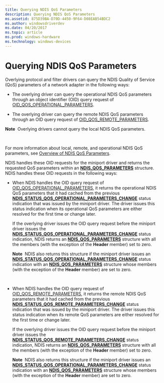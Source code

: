```yaml
---
title: Querying NDIS QoS Parameters
description: Querying NDIS QoS Parameters
ms.assetid: 875D39BA-D70D-4450-9F64-D08EAB54BDC2
ms.author: windowsdriverdev
ms.date: 04/20/2017
ms.topic: article
ms.prod: windows-hardware
ms.technology: windows-devices
---
```


# Querying NDIS QoS Parameters


Overlying protocol and filter drivers can query the NDIS Quality of Service (QoS) parameters of a network adapter in the following ways:

-   The overlying driver can query the operational NDIS QoS parameters through an object identifier (OID) query request of [OID\_QOS\_OPERATIONAL\_PARAMETERS](https://msdn.microsoft.com/library/windows/hardware/hh451832).

-   The overlying driver can query the remote NDIS QoS parameters through an OID query request of [OID\_QOS\_REMOTE\_PARAMETERS](https://msdn.microsoft.com/library/windows/hardware/hh451841).

**Note**  Overlying drivers cannot query the local NDIS QoS parameters.

 

For more information about local, remote, and operational NDIS QoS parameters, see [Overview of NDIS QoS Parameters](overview-of-ndis-qos-parameters.md).

NDIS handles these OID requests for the miniport driver and returns the requested QoS parameters within an [**NDIS\_QOS\_PARAMETERS**](https://msdn.microsoft.com/library/windows/hardware/hh451640) structure. NDIS handles these OID requests in the following ways:

-   When NDIS handles the OID query request of [OID\_QOS\_OPERATIONAL\_PARAMETERS](https://msdn.microsoft.com/library/windows/hardware/hh451832), it returns the operational NDIS QoS parameters that it had cached from the previous [**NDIS\_STATUS\_QOS\_OPERATIONAL\_PARAMETERS\_CHANGE**](https://msdn.microsoft.com/library/windows/hardware/hh439810) status indication that was issued by the miniport driver. The driver issues this status indication when its operational QoS parameters are either resolved for the first time or change later.

    If the overlying driver issues the OID query request before the miniport driver issues the [**NDIS\_STATUS\_QOS\_OPERATIONAL\_PARAMETERS\_CHANGE**](https://msdn.microsoft.com/library/windows/hardware/hh439810) status indication, NDIS returns an [**NDIS\_QOS\_PARAMETERS**](https://msdn.microsoft.com/library/windows/hardware/hh451640) structure with all the members (with the exception of the **Header** member) set to zero.

    **Note**  NDIS also returns this structure if the miniport driver issues an [**NDIS\_STATUS\_QOS\_OPERATIONAL\_PARAMETERS\_CHANGE**](https://msdn.microsoft.com/library/windows/hardware/hh439810) status indication with an [**NDIS\_QOS\_PARAMETERS**](https://msdn.microsoft.com/library/windows/hardware/hh451640) structure whose members (with the exception of the **Header** member) are set to zero.

     

-   When NDIS handles the OID query request of [OID\_QOS\_REMOTE\_PARAMETERS](https://msdn.microsoft.com/library/windows/hardware/hh451841), it returns the remote NDIS QoS parameters that it had cached from the previous [**NDIS\_STATUS\_QOS\_REMOTE\_PARAMETERS\_CHANGE**](https://msdn.microsoft.com/library/windows/hardware/hh439812) status indication that was issued by the miniport driver. The driver issues this status indication when its remote QoS parameters are either resolved for the first time or change later.

    If the overlying driver issues the OID query request before the miniport driver issues the [**NDIS\_STATUS\_QOS\_REMOTE\_PARAMETERS\_CHANGE**](https://msdn.microsoft.com/library/windows/hardware/hh439812) status indication, NDIS returns an [**NDIS\_QOS\_PARAMETERS**](https://msdn.microsoft.com/library/windows/hardware/hh451640) structure with all the members (with the exception of the **Header** member) set to zero.

    **Note**  NDIS also returns this structure if the miniport driver issues an [**NDIS\_STATUS\_QOS\_OPERATIONAL\_PARAMETERS\_CHANGE**](https://msdn.microsoft.com/library/windows/hardware/hh439810) status indication with an [**NDIS\_QOS\_PARAMETERS**](https://msdn.microsoft.com/library/windows/hardware/hh451640) structure whose members (with the exception of the **Header** member) are set to zero.

     

 

 






